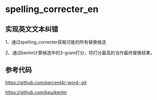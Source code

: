 # spelling_correcter_en
## 实现英文文本纠错

1、通过spelling_correcter获取可能的所有替换候选

2、通过kenlm计算候选中的3-gram打分，将打分最高的当作最终替换结果。

## 参考代码
https://github.com/percent4/-word-.git

https://github.com/kpu/kenlm
